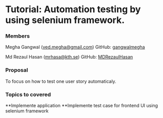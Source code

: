 # Tutorial: Automation testing by using selenium framework.

### Members

Megha Gangwal (ved.megha@gmail.com)
GitHub: [gangwalmegha](https://github.com/gangwalmegha/)

Md Rezaul Hasan (mrhasa@kth.se)
GitHub: [MDRezaulHasan](https://github.com/MDRezaulHasan/)

### Proposal

To focus on how to test one user story automaticaly.

### Topics to covered

**Implemente application
**Implemente test case for frontend UI using selenium framework
